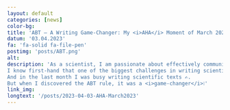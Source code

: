 ```yaml
---
layout: default
categories: [news]
color-bg: 
title: 'ABT – A Writing Game-Changer: My <i>AHA</i> Moment of March 2023'
datum: '03.04.2023'
fa: 'fa-solid fa-file-pen'
postimg: 'posts/ABT.png'
alt: 
description: 'As a scientist, I am passionate about effectively communicating my research findings to my colleagues and the wider scientific community. 
I know first-hand that one of the biggest challenges in writing scientific papers is to organise and present the results clearly and concisely.
And in the last month I was busy writing scientific texts ✍️. 
But when I discovered the ABT rule, it was a <i>game-changer</i>❕'
link_img: 
longtext: '/posts/2023-04-03-AHA-March2023'
---
```

